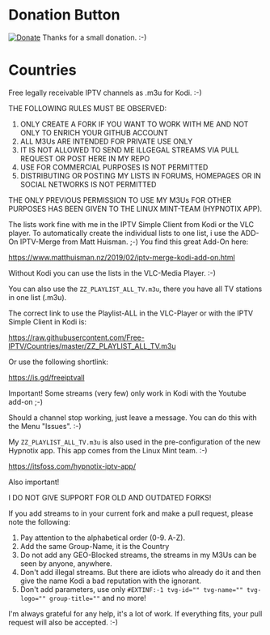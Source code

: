 # Donation Button
[![Donate](https://img.shields.io/badge/Donate-PayPal-green.svg)](https://paypal.me/FreeIPTVGitgub)
Thanks for a small donation. :-)

# Countries
Free legally receivable IPTV channels as .m3u for Kodi. :-)

THE FOLLOWING RULES MUST BE OBSERVED:

1. ONLY CREATE A FORK IF YOU WANT TO WORK WITH ME AND NOT ONLY TO ENRICH YOUR GITHUB ACCOUNT
2. ALL M3Us ARE INTENDED FOR PRIVATE USE ONLY
3. IT IS NOT ALLOWED TO SEND ME ILLGEGAL STREAMS VIA PULL REQUEST OR POST HERE IN MY REPO
4. USE FOR COMMERCIAL PURPOSES IS NOT PERMITTED
5. DISTRIBUTING OR POSTING MY LISTS IN FORUMS, HOMEPAGES OR IN SOCIAL NETWORKS IS NOT PERMITTED

THE ONLY PREVIOUS PERMISSION TO USE MY M3Us FOR OTHER PURPOSES HAS BEEN GIVEN TO THE LINUX MINT-TEAM (HYPNOTIX APP).

The lists work fine with me in the IPTV Simple Client from Kodi or the VLC player. To automatically create the individual lists
to one list, i use the ADD-On IPTV-Merge from Matt Huisman. ;-) You find this great Add-On here:

https://www.matthuisman.nz/2019/02/iptv-merge-kodi-add-on.html

Without Kodi you can use the lists in the VLC-Media Player. :-)

You can also use the `ZZ_PLAYLIST_ALL_TV.m3u`, there you have all TV stations in one list (.m3u).

The correct link to use the Playlist-ALL in the VLC-Player or with the IPTV Simple Client in Kodi is:

https://raw.githubusercontent.com/Free-IPTV/Countries/master/ZZ_PLAYLIST_ALL_TV.m3u

Or use the following shortlink:

https://is.gd/freeiptvall

Important! Some streams (very few) only work in Kodi with the Youtube add-on ;-)

Should a channel stop working, just leave a message. You can do this with the Menu "Issues". :-)

My `ZZ_PLAYLIST_ALL_TV.m3u` is also used in the pre-configuration of the new Hypnotix app. This app comes from the Linux Mint team. :-)

https://itsfoss.com/hypnotix-iptv-app/

Also important!

I DO NOT GIVE SUPPORT FOR OLD AND OUTDATED FORKS!

If you add streams to in your current fork and make a pull request, please note the following:

1. Pay attention to the alphabetical order (0-9. A-Z).
2. Add the same Group-Name, it is the Country
3. Do not add any GEO-Blocked streams, the streams in my M3Us can be seen by anyone, anywhere.
4. Don't add illegal streams. But there are idiots who already do it and then give the name Kodi a bad reputation with the ignorant.
5. Don't add parameters, use only `#EXTINF:-1 tvg-id="" tvg-name="" tvg-logo="" group-title=""` and no more!

I'm always grateful for any help, it's a lot of work. If everything fits, your pull request will also be accepted. :-)
